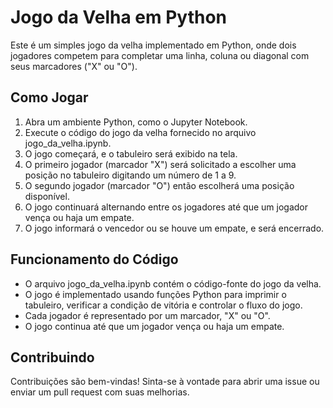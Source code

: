 # Jogo da Velha em Python

Este é um simples jogo da velha implementado em Python, onde dois jogadores competem para completar uma linha, coluna ou diagonal com seus marcadores ("X" ou "O").

## Como Jogar

1) Abra um ambiente Python, como o Jupyter Notebook.
2) Execute o código do jogo da velha fornecido no arquivo jogo_da_velha.ipynb.
3) O jogo começará, e o tabuleiro será exibido na tela.
4) O primeiro jogador (marcador "X") será solicitado a escolher uma posição no tabuleiro digitando um número de 1 a 9.
5) O segundo jogador (marcador "O") então escolherá uma posição disponível.
6) O jogo continuará alternando entre os jogadores até que um jogador vença ou haja um empate.
7) O jogo informará o vencedor ou se houve um empate, e será encerrado.

## Funcionamento do Código

+ O arquivo jogo_da_velha.ipynb contém o código-fonte do jogo da velha.
+ O jogo é implementado usando funções Python para imprimir o tabuleiro, verificar a condição de vitória e controlar o fluxo do jogo.
+ Cada jogador é representado por um marcador, "X" ou "O".
+ O jogo continua até que um jogador vença ou haja um empate.

## Contribuindo

Contribuições são bem-vindas! Sinta-se à vontade para abrir uma issue ou enviar um pull request com suas melhorias.